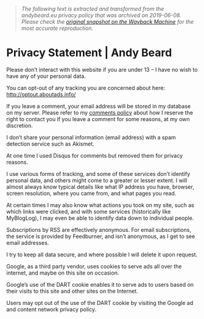 > *The following text is extracted and transformed from the andybeard.eu privacy policy that was archived on 2019-06-08. Please check the [original snapshot on the Wayback Machine](https://web.archive.org/web/20190608164653id_/http%3A//andybeard.eu/privacy-statement) for the most accurate reproduction.*

# Privacy Statement | Andy Beard

Please don’t interact with this website if you are under 13 – I have no wish to have any of your personal data.

You can opt-out of any tracking you are concerned about here: <http://optout.aboutads.info/>

If you leave a comment, your email address will be stored in my database on my server. Please refer to my [comments policy](http://andybeard.eu/comments-policy/) about how I reserve the right to contact you if you leave a comment for some reasons, at my own discretion.

I don’t share your personal information (email address) with a spam detection service such as Akismet.

At one time I used Disqus for comments but removed them for privacy reasons.

I use various forms of tracking, and some of these services don’t identify personal data, and others might come to a greater or lesser extent. I will almost always know typical details like what IP address you have, browser, screen resolution, where you came from, and what pages you read.

At certain times I may also know what actions you took on my site, such as which links were clicked, and with some services (historically like MyBlogLog), I may even be able to identify data down to individual people.

Subscriptions by RSS are effectively anonymous. For email subscriptions, the service is provided by Feedburner, and isn’t anonymous, as I get to see email addresses.

I try to keep all data secure, and where possible I will delete it upon request.

Google, as a third party vendor, uses cookies to serve ads all over the internet, and maybe on this site on occasion.

Google’s use of the DART cookie enables it to serve ads to users based on their visits to this site and other sites on the Internet.

Users may opt out of the use of the DART cookie by visiting the Google ad and content network privacy policy.
